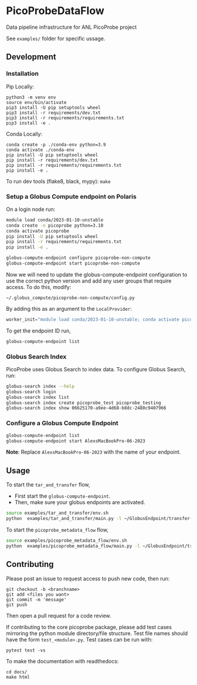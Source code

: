 # PicoProbeDataFlow
Data pipeline infrastructure for ANL PicoProbe project

See `examples/` folder for specific ussage.

## Development

### Installation
Pip Locally:
```
python3 -m venv env
source env/bin/activate
pip3 install -U pip setuptools wheel
pip3 install -r requirements/dev.txt
pip3 install -r requirements/requirements.txt
pip3 install -e .
```

Conda Locally: 
```
conda create -p ./conda-env python=3.9 
conda activate ./conda-env
pip install -U pip setuptools wheel
pip install -r requirements/dev.txt
pip install -r requirements/requirements.txt
pip install -e .
```

To run dev tools (flake8, black, mypy): `make`

### Setup a Globus Compute endpoint on Polaris
On a login node run:
```bash
module load conda/2023-01-10-unstable
conda create -n picoprobe python=3.10
conda activate picoprobe
pip install -U pip setuptools wheel
pip install -r requirements/requirements.txt
pip install -e .

globus-compute-endpoint configure picoprobe-non-compute
globus-compute-endpoint start picoprobe-non-compute
```

Now we will need to update the globus-compute-endpoint configuration to use the 
correct python version and add any user groups that require access. To do this, modify:
```console
~/.globus_compute/picoprobe-non-compute/config.py
```

By adding this as an argument to the `LocalProvider`: 
```python
worker_init="module load conda/2023-01-10-unstable; conda activate picoprobe"
```

To get the endpoint ID run,
```bash
globus-compute-endpoint list
```

### Globus Search Index
PicoProbe uses Globus Search to index data. To configure Globus Search, run:
```bash
globus-search index --help
globus-search login
globus-search index list
globus-search index create picoprobe_test picoprobe_testing
globus-search index show 06625170-a9ee-4d68-b8dc-2480c9407966
```

### Configure a Globus Compute Endpoint
```bash
globus-compute-endpoint list
globus-compute-endpoint start AlexsMacBookPro-06-2023
```
**Note**: Replace `AlexsMacBookPro-06-2023` with the name of your endpoint.

## Usage
To start the `tar_and_transfer` flow,
- First start the `globus-compute-endpoint`.
- Then, make sure your globus endpoints are activated.
```bash
source examples/tar_and_transfer/env.sh
python  examples/tar_and_transfer/main.py -l ~/GlobusEndpoint/transfer-flow-test-send
```

To start the `picoprobe_metadata_flow` flow,
```bash
source examples/picoprobe_metadata_flow/env.sh
python  examples/picoprobe_metadata_flow/main.py -l ~/GlobusEndpoint/transfer-flow-test-send
```


## Contributing

Please post an issue to request access to push new code, then run:
```
git checkout -b <branchname>
git add <files you want>
git commit -m 'message'
git push
```
Then open a pull request for a code review.

If contributing to the core picoprobe package, please add test cases
mirroring the python module directory/file structure. Test file names
should have the form `test_<module>.py`. Test cases can be run with:
```
pytest test -vs
```

To make the documentation with readthedocs:

```
cd docs/
make html
```